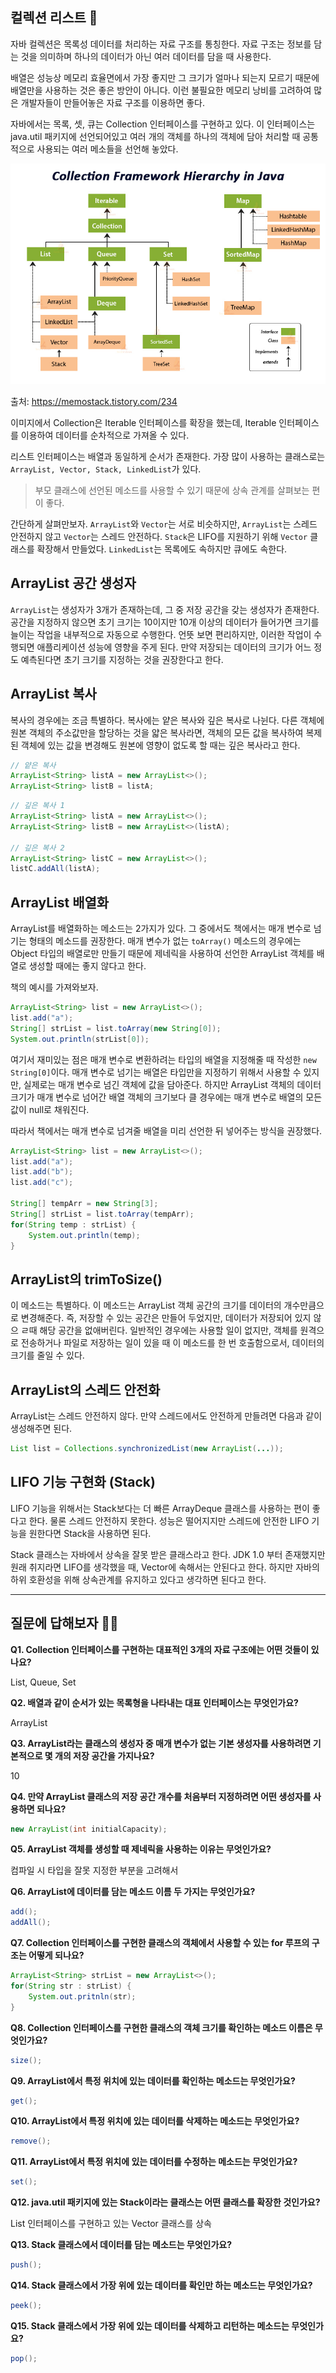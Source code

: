 ## 컬렉션 리스트 🤔

자바 컬렉션은 목록성 데이터를 처리하는 자료 구조를 통칭한다. 자료 구조는 정보를 담는 것을 의미하며 하나의 데이터가 아닌 여러 데이터를 담을 때 사용한다.

배열은 성능상 메모리 효율면에서 가장 좋지만 그 크기가 얼마나 되는지 모르기 때문에 배열만을 사용하는 것은 좋은 방안이 아니다. 이런 불필요한 메모리 낭비를 고려하여 많은 개발자들이 만들어놓은 자료 구조를 이용하면 좋다.

자바에서는 목록, 셋, 큐는 Collection 인터페이스를 구현하고 있다. 이 인터페이스는 java.util 패키지에 선언되어있고 여러 개의 객체를 하나의 객체에 담아 처리할 때 공통적으로 사용되는 여러 메소들을 선언해 놓았다.

![](../images/collection.jpeg)

출처: https://memostack.tistory.com/234

이미지에서 Collection은 Iterable 인터페이스를 확장을 했는데, Iterable 인터페이스를 이용하여 데이터를 순차적으로 가져올 수 있다.

리스트 인터페이스는 배열과 동일하게 순서가 존재한다. 가장 많이 사용하는 클래스로는 <code>ArrayList, Vector, Stack, LinkedList</code>가 있다. 

> 부모 클래스에 선언된 메소드를 사용할 수 있기 때문에 상속 관계를 살펴보는 편이 좋다.

간단하게 살펴만보자. <code>ArrayList</code>와 <code>Vector</code>는 서로 비슷하지만, </code><code>ArrayList</code>는 스레드 안전하지 않고 <code>Vector</code>는 스레드 안전하다. <code>Stack</code>은  LIFO를 지원하기 위해 <code>Vector</code> 클래스를 확장해서 만들었다. <code>LinkedList</code>는 목록에도 속하지만 큐에도 속한다.

## ArrayList 공간 생성자

<code>ArrayList</code>는 생성자가 3개가 존재하는데, 그 중 저장 공간을 갖는 생성자가 존재한다. 공간을 지정하지 않으면 초기 크기는 10이지만 10개 이상의 데이터가 들어가면 크기를 늘이는 작업을 내부적으로 자동으로 수행한다. 언뜻 보면 편리하지만, 이러한 작업이 수행되면 애플리케이션 성능에 영향을 주게 된다. 만약 저장되는 데이터의 크기가 어느 정도 예측된다면 초기 크기를 지정하는 것을 권장한다고 한다.

## ArrayList 복사

복사의 경우에는 조금 특별하다. 복사에는 얕은 복사와 깊은 복사로 나뉜다. 다른 객체에 원본 객체의 주소값만을 할당하는 것을 얇은 복사라면, 객체의 모든 값을 복사하여 복제된 객체에 있는 값을 변경해도 원본에 영향이 없도록 할 때는 깊은 복사라고 한다.

```java
// 얕은 복사
ArrayList<String> listA = new ArrayList<>();
ArrayList<String> listB = listA;
```

```java
// 깊은 복사 1
ArrayList<String> listA = new ArrayList<>();
ArrayList<String> listB = new ArrayList<>(listA);

// 깊은 복사 2
ArrayList<String> listC = new ArrayList<>();
listC.addAll(listA);
```

## ArrayList 배열화

ArrayList를 배열화하는 메소드는 2가지가 있다. 그 중에서도 책에서는 매개 변수로 넘기는 형태의 메소드를 권장한다. 매개 변수가 없는 <code>toArray()</code> 메소드의 경우에는 Object 타입의 배열로만 만들기 때문에 제네릭을 사용하여 선언한 ArrayList 객체를 배열로 생성할 때에는 좋지 않다고 한다.

책의 예시를 가져와보자.

```java
ArrayList<String> list = new ArrayList<>();
list.add("a");
String[] strList = list.toArray(new String[0]);
System.out.println(strList[0]);
```

여기서 재미있는 점은 매개 변수로 변환하려는 타입의 배열을 지정해줄 때 작성한 <code>new String[0]</code>이다. 매개 변수로 넘기는 배열은 타입만을 지정하기 위해서 사용할 수 있지만, 실제로는 매개 변수로 넘긴 객체에 값을 담아준다. 하지만 ArrayList 객체의 데이터 크기가 매개 변수로 넘어간 배열 객체의 크기보다 클 경우에는 매개 변수로 배열의 모든 값이 null로 채워진다.

따라서 책에서는 매개 변수로 넘겨줄 배열을 미리 선언한 뒤 넣어주는 방식을 권장했다.

```java
ArrayList<String> list = new ArrayList<>();
list.add("a");
list.add("b");
list.add("c");

String[] tempArr = new String[3];
String[] strList = list.toArray(tempArr);
for(String temp : strList) {
    System.out.println(temp);
}
```

## ArrayList의 trimToSize()

이 메소드는 특별하다. 이 메소드는 ArrayList 객체 공간의 크기를 데이터의 개수만큼으로 변경해준다. 즉, 저장할 수 있는 공간은 만들어 두었지만, 데이터가 저장되어 있지 않으 ㄹ때 해당 공간을 없애버린다. 일반적인 경우에는 사용할 일이 없지만, 객체를 원격으로 전송하거나 파일로 저장하는 일이 있을 때 이 메소드를 한 번 호출함으로서, 데이터의 크기를 줄일 수 있다.

## ArrayList의 스레드 안전화

ArrayList는 스레드 안전하지 않다. 만약 스레드에서도 안전하게 만들려면 다음과 같이 생성해주면 된다.

```java
List list = Collections.synchronizedList(new ArrayList(...));
```

## LIFO 기능 구현화 (Stack)

LIFO 기능을 위해서는 Stack보다는 더 빠른 ArrayDeque 클래스를 사용하는 편이 좋다고 한다. 물론 스레드 안전하지 못한다. 성능은 떨어지지만 스레드에 안전한 LIFO 기능을 원한다면 Stack을 사용하면 된다.

Stack 클래스는 자바에서 상속을 잘못 받은 클래스라고 한다. JDK 1.0 부터 존재했지만 원래 취지라면 LIFO를 생각했을 때, Vector에 속해서는 안된다고 한다. 하지만 자바의 하위 호환성을 위해 상속관계를 유지하고 있다고 생각하면 된다고 한다.

---

## 질문에 답해보자 💁‍♂️

**Q1. Collection 인터페이스를 구현하는 대표적인 3개의 자료 구조에는 어떤 것들이 있나요?**

List, Queue, Set

**Q2. 배열과 같이 순서가 있는 목록형을 나타내는 대표 인터페이스는 무엇인가요?**

ArrayList

**Q3. ArrayList라는 클래스의 생성자 중 매개 변수가 없는 기본 생성자를 사용하려면 기본적으로 몇 개의 저장 공간을 가지나요?**

10

**Q4. 만약 ArrayList 클래스의 저장 공간 개수를 처음부터 지정하려면 어떤 생성자를 사용하면 되나요?**

```java
new ArrayList(int initialCapacity);
```

**Q5. ArrayList 객체를 생성할 때 제네릭을 사용하는 이유는 무엇인가요?**

컴파일 시 타입을 잘못 지정한 부분을 고려해서

**Q6. ArrayList에 데이터를 담는 메소드 이름 두 가지는 무엇인가요?**

```java
add();
addAll();
```

**Q7. Collection 인터페이스를 구현한 클래스의 객체에서 사용할 수 있는 for 루프의 구조는 어떻게 되나요?**

```java
ArrayList<String> strList = new ArrayList<>();
for(String str : strList) {
    System.out.pritnln(str);
}
```

**Q8. Collection 인터페이스를 구현한 클래스의 객체 크기를 확인하는 메소드 이름은 무엇인가요?**

```java
size();
```

**Q9. ArrayList에서 특정 위치에 있는 데이터를 확인하는 메소드는 무엇인가요?**

```java
get();
```

**Q10. ArrayList에서 특정 위치에 있는 데이터를 삭제하는 메소드는 무엇인가요?**

```java
remove();
```

**Q11. ArrayList에서 특정 위치에 있는 데이터를 수정하는 메소드는 무엇인가요?**

```java
set();
```
**Q12. java.util 패키지에 있는 Stack이라는 클래스는 어떤 클래스를 확장한 것인가요?**

List 인터페이스를 구현하고 있는 Vector 클래스를 상속

**Q13. Stack 클래스에서 데이터를 담는 메소드는 무엇인가요?**

```java
push();
```

**Q14. Stack 클래스에서 가장 위에 있는 데이터를 확인만 하는 메소드는 무엇인가요?**

```java
peek();
```

**Q15. Stack 클래스에서 가장 위에 있는 데이터를 삭제하고 리턴하는 메소드는 무엇인가요?**

```java
pop();
```
